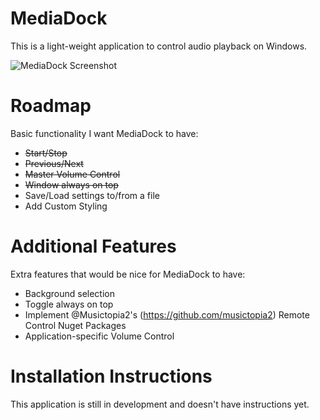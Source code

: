 # MediaDock
This is a light-weight application to control audio playback on Windows.

![MediaDock Screenshot](https://i.imgur.com/0vYMCI7.png)

# Roadmap
Basic functionality I want MediaDock to have:
* ~~Start/Stop~~
* ~~Previous/Next~~
* ~~Master Volume Control~~
* ~~Window always on top~~
* Save/Load settings to/from a file
* Add Custom Styling

# Additional Features
Extra features that would be nice for MediaDock to have:
* Background selection
* Toggle always on top
* Implement @Musictopia2's (https://github.com/musictopia2) Remote Control Nuget Packages
* Application-specific Volume Control

# Installation Instructions
This application is still in development and doesn't have instructions yet.
